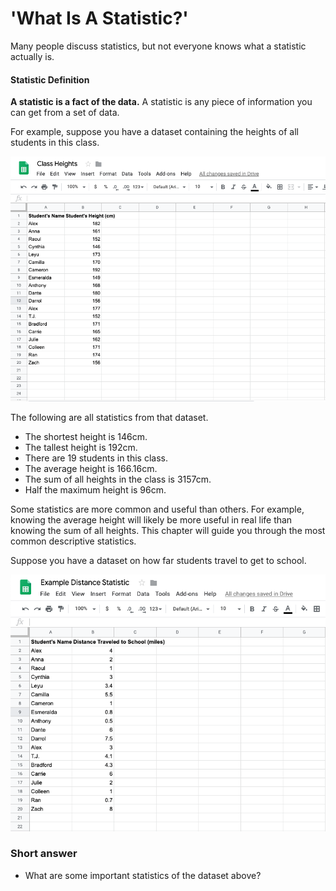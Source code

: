 <!-- Copyright (C)  Google, Runestone Interactive LLC
  This work is licensed under the Creative Commons Attribution-ShareAlike 4.0
  International License. To view a copy of this license, visit
  http://creativecommons.org/licenses/by-sa/4.0/. -->

'What Is A Statistic?'
======================

Many people discuss statistics, but not everyone knows what a statistic
actually is.

#### Statistic Definition

**A statistic is a fact of the data.** A statistic is any piece of
information you can get from a set of data.

For example, suppose you have a dataset containing the heights of all
students in this class.

![image](figures/height_statistic.png)

The following are all statistics from that dataset.

-   The shortest height is 146cm.
-   The tallest height is 192cm.
-   There are 19 students in this class.
-   The average height is 166.16cm.
-   The sum of all heights in the class is 3157cm.
-   Half the maximum height is 96cm.

Some statistics are more common and useful than others. For example,
knowing the average height will likely be more useful in real life than
knowing the sum of all heights. This chapter will guide you through the
most common descriptive statistics.

Suppose you have a dataset on how far students travel to get to school.

![image](figures/distance_statistic.png)

### Short answer

- What are some important statistics of the dataset above?
